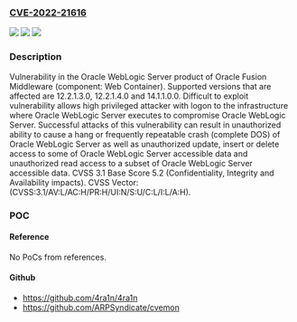 ### [CVE-2022-21616](https://cve.mitre.org/cgi-bin/cvename.cgi?name=CVE-2022-21616)
![](https://img.shields.io/static/v1?label=Product&message=WebLogic%20Server&color=blue)
![](https://img.shields.io/static/v1?label=Version&message=%3D%2012.2.1.3.0%20&color=brighgreen)
![](https://img.shields.io/static/v1?label=Vulnerability&message=Difficult%20to%20exploit%20vulnerability%20allows%20high%20privileged%20attacker%20with%20logon%20to%20the%20infrastructure%20where%20Oracle%20WebLogic%20Server%20executes%20to%20compromise%20Oracle%20WebLogic%20Server.%20%20Successful%20attacks%20of%20this%20vulnerability%20can%20result%20in%20unauthorized%20ability%20to%20cause%20a%20hang%20or%20frequently%20repeatable%20crash%20(complete%20DOS)%20of%20Oracle%20WebLogic%20Server%20as%20well%20as%20%20unauthorized%20update%2C%20insert%20or%20delete%20access%20to%20some%20of%20Oracle%20WebLogic%20Server%20accessible%20data%20and%20%20unauthorized%20read%20access%20to%20a%20subset%20of%20Oracle%20WebLogic%20Server%20accessible%20data.&color=brighgreen)

### Description

Vulnerability in the Oracle WebLogic Server product of Oracle Fusion Middleware (component: Web Container). Supported versions that are affected are 12.2.1.3.0, 12.2.1.4.0 and 14.1.1.0.0. Difficult to exploit vulnerability allows high privileged attacker with logon to the infrastructure where Oracle WebLogic Server executes to compromise Oracle WebLogic Server. Successful attacks of this vulnerability can result in unauthorized ability to cause a hang or frequently repeatable crash (complete DOS) of Oracle WebLogic Server as well as unauthorized update, insert or delete access to some of Oracle WebLogic Server accessible data and unauthorized read access to a subset of Oracle WebLogic Server accessible data. CVSS 3.1 Base Score 5.2 (Confidentiality, Integrity and Availability impacts). CVSS Vector: (CVSS:3.1/AV:L/AC:H/PR:H/UI:N/S:U/C:L/I:L/A:H).

### POC

#### Reference
No PoCs from references.

#### Github
- https://github.com/4ra1n/4ra1n
- https://github.com/ARPSyndicate/cvemon

